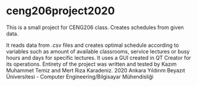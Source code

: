 # ceng206project2020
This is a small project for CENG206 class. Creates schedules from given data.

It reads data from .csv files and creates optimal schedule according to variables such as amount of available classrooms, service 
lectures or busy hours and days for specific lectures. It uses a GUI created in QT Creator for its operations. Entirety of the project 
was written and tested by Kazım Muhammet Temiz and Mert Rıza Karadeniz. 
2020 Ankara Yıldırım Beyazıt Üniversitesi - Computer Engineering/Bilgisayar Mühendisliği
